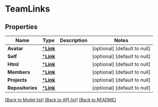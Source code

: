 # TeamLinks

## Properties
Name | Type | Description | Notes
------------ | ------------- | ------------- | -------------
**Avatar** | [***Link**](link.md) |  | [optional] [default to null]
**Self** | [***Link**](link.md) |  | [optional] [default to null]
**Html** | [***Link**](link.md) |  | [optional] [default to null]
**Members** | [***Link**](link.md) |  | [optional] [default to null]
**Projects** | [***Link**](link.md) |  | [optional] [default to null]
**Repositories** | [***Link**](link.md) |  | [optional] [default to null]

[[Back to Model list]](../README.md#documentation-for-models) [[Back to API list]](../README.md#documentation-for-api-endpoints) [[Back to README]](../README.md)


